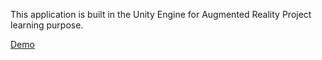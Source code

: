 This application is built in the Unity Engine for Augmented Reality Project learning purpose.

[Demo](Build/screen-20240803-151832.mp4)
